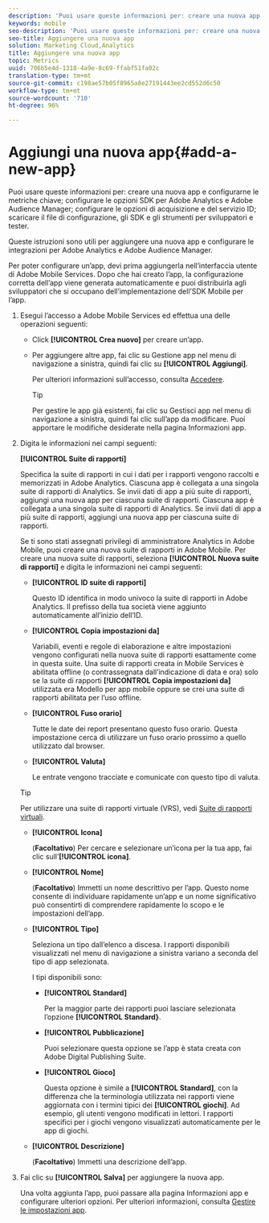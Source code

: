 ```yaml
---
description: 'Puoi usare queste informazioni per: creare una nuova app e configurarne le metriche chiave; configurare le opzioni SDK per Adobe Analytics e Adobe Audience Manager; configurare le opzioni di acquisizione e del servizio ID; scaricare il file di configurazione, gli SDK e gli strumenti per sviluppatori e tester.'
keywords: mobile
seo-description: 'Puoi usare queste informazioni per: creare una nuova app e configurarne le metriche chiave; configurare le opzioni SDK per Adobe Analytics e Adobe Audience Manager; configurare le opzioni di acquisizione e del servizio ID; scaricare il file di configurazione, gli SDK e gli strumenti per sviluppatori e tester.'
seo-title: Aggiungere una nuova app
solution: Marketing Cloud,Analytics
title: Aggiungere una nuova app
topic: Metrics
uuid: 706b5e4d-1318-4a9e-8c69-ffabf51fa02c
translation-type: tm+mt
source-git-commit: c198ae57b05f8965a8e27191443ee2cd552d6c50
workflow-type: tm+mt
source-wordcount: '710'
ht-degree: 96%

---
```



# Aggiungi una nuova app{#add-a-new-app}

Puoi usare queste informazioni per: creare una nuova app e configurarne le metriche chiave; configurare le opzioni SDK per Adobe Analytics e Adobe Audience Manager; configurare le opzioni di acquisizione e del servizio ID; scaricare il file di configurazione, gli SDK e gli strumenti per sviluppatori e tester.

Queste istruzioni sono utili per aggiungere una nuova app e configurare le integrazioni per Adobe Analytics e Adobe Audience Manager.

Per poter configurare un’app, devi prima aggiungerla nell’interfaccia utente di Adobe Mobile Services. Dopo che hai creato l’app, la configurazione corretta dell’app viene generata automaticamente e puoi distribuirla agli sviluppatori che si occupano dell’implementazione dell’SDK Mobile per l’app.

1. Esegui l’accesso a Adobe Mobile Services ed effettua una delle operazioni seguenti:

   * Click **[!UICONTROL Crea nuovo]** per creare un’app.
   * Per aggiungere altre app, fai clic su Gestione app nel menu di navigazione a sinistra, quindi fai clic su **[!UICONTROL Aggiungi]**.

      Per ulteriori informazioni sull’accesso, consulta [Accedere](/help/using/gs/gs-signin.md).

      >[!TIP]
      >
      >Per gestire le app già esistenti, fai clic su Gestisci app nel menu di navigazione a sinistra, quindi fai clic sull’app da modificare. Puoi apportare le modifiche desiderate nella pagina Informazioni app.

1. Digita le informazioni nei campi seguenti:

   **[!UICONTROL Suite di rapporti]**

   Specifica la suite di rapporti in cui i dati per i rapporti vengono raccolti e memorizzati in Adobe Analytics. Ciascuna app è collegata a una singola suite di rapporti di Analytics. Se invii dati di app a più suite di rapporti, aggiungi una nuova app per ciascuna suite di rapporti. Ciascuna app è collegata a una singola suite di rapporti di Analytics. Se invii dati di app a più suite di rapporti, aggiungi una nuova app per ciascuna suite di rapporti.

   Se ti sono stati assegnati privilegi di amministratore Analytics in Adobe Mobile, puoi creare una nuova suite di rapporti in Adobe Mobile. Per creare una nuova suite di rapporti, seleziona **[!UICONTROL Nuova suite di rapporti]** e digita le informazioni nei campi seguenti:

   * **[!UICONTROL ID suite di rapporti]**

      Questo ID identifica in modo univoco la suite di rapporti in Adobe Analytics. Il prefisso della tua società viene aggiunto automaticamente all’inizio dell’ID.

   * **[!UICONTROL Copia impostazioni da]**

      Variabili, eventi e regole di elaborazione e altre impostazioni vengono configurati nella nuova suite di rapporti esattamente come in questa suite. Una suite di rapporti creata in Mobile Services è abilitata offline (o contrassegnata dall’indicazione di data e ora) solo se la suite di rapporti **[!UICONTROL Copia impostazioni da]** utilizzata era Modello per app mobile oppure se crei una suite di rapporti abilitata per l’uso offline.

   * **[!UICONTROL Fuso orario]**

      Tutte le date dei report presentano questo fuso orario. Questa impostazione cerca di utilizzare un fuso orario prossimo a quello utilizzato dal browser.

   * **[!UICONTROL Valuta]**

      Le entrate vengono tracciate e comunicate con questo tipo di valuta.
   >[!TIP]
   >
   >Per utilizzare una suite di rapporti virtuale (VRS), vedi [Suite di rapporti virtuali](/help/using/manage-apps/c-mob-vrs.md).

   * **[!UICONTROL Icona]**

      (**Facoltativo**) Per cercare e selezionare un’icona per la tua app, fai clic sull’**[!UICONTROL icona]**.

   * **[!UICONTROL Nome]**

      (**Facoltativo**) Immetti un nome descrittivo per l’app. Questo nome consente di individuare rapidamente un’app e un nome significativo può consentirti di comprendere rapidamente lo scopo e le impostazioni dell’app.

   * **[!UICONTROL Tipo]**

      Seleziona un tipo dall’elenco a discesa. I rapporti disponibili visualizzati nel menu di navigazione a sinistra variano a seconda del tipo di app selezionata.

      I tipi disponibili sono:

      * **[!UICONTROL Standard]**

         Per la maggior parte dei rapporti puoi lasciare selezionata l’opzione **[!UICONTROL Standard}**.

      * **[!UICONTROL Pubblicazione]**

         Puoi selezionare questa opzione se l’app è stata creata con Adobe Digital Publishing Suite.

      * **[!UICONTROL Gioco]**

         Questa opzione è simile a **[!UICONTROL Standard]**, con la differenza che la terminologia utilizzata nei rapporti viene aggiornata con i termini tipici dei **[!UICONTROL giochi]**. Ad esempio, gli utenti vengono modificati in lettori. I rapporti specifici per i giochi vengono visualizzati automaticamente per le app di giochi.
   * **[!UICONTROL Descrizione]**

      (**Facoltativo**) Immetti una descrizione dell’app.



1. Fai clic su **[!UICONTROL Salva]** per aggiungere la nuova app.

   Una volta aggiunta l’app, puoi passare alla pagina Informazioni app e configurare ulteriori opzioni. Per ulteriori informazioni, consulta [Gestire le impostazioni app](/help/using/c-manage-app-settings/c-manage-app-settings.md).
